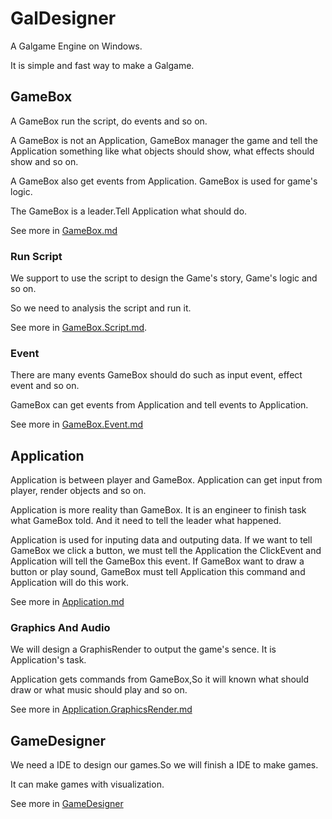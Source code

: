 # GalDesigner

A Galgame Engine on Windows.

It is simple and fast way to make a Galgame.

## GameBox

A GameBox run the script, do events and so on.

A GameBox is not an Application, GameBox manager the game and tell the Application something like what objects should show, what effects should show and so on.

A GameBox also get events from Application. GameBox is used for game's logic.

The GameBox is a leader.Tell Application what should do.

See more in [GameBox.md]()

### Run Script

We support to use the script to design the Game's story, Game's logic and so on.

So we need to analysis the script and run it.

See more in [GameBox.Script.md]().

### Event

There are many events GameBox should do such as input event, effect event and so on.

GameBox can get events from Application and tell events to Application.

See more in [GameBox.Event.md]()

## Application 

Application is between player and GameBox. Application can get input from player, render objects and so on.

Application is more reality than GameBox. It is an engineer to finish task what GameBox told. And it need to tell the leader what happened.

Application is used for inputing data and outputing data. If we want to tell GameBox we click a button, we must tell the Application the ClickEvent and Application will tell the GameBox this event. If GameBox want to draw a button or play sound, GameBox must tell Application this command and Application will do this work.

See more in [Application.md]()

### Graphics And Audio 

We will design a GraphisRender to output the game's sence. It is Application's task.

Application gets commands from GameBox,So it will known what should draw or what music should play and so on. 

See more in [Application.GraphicsRender.md]()

## GameDesigner

We need a IDE to design our games.So we will finish a IDE to make games.

It can make games with visualization.

See more in [GameDesigner]()






